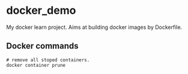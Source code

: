 # docker_demo
My docker learn project. Aims at building docker images by Dockerfile.


## Docker commands
``` shell
# remove all stoped containers.
docker container prune
```
